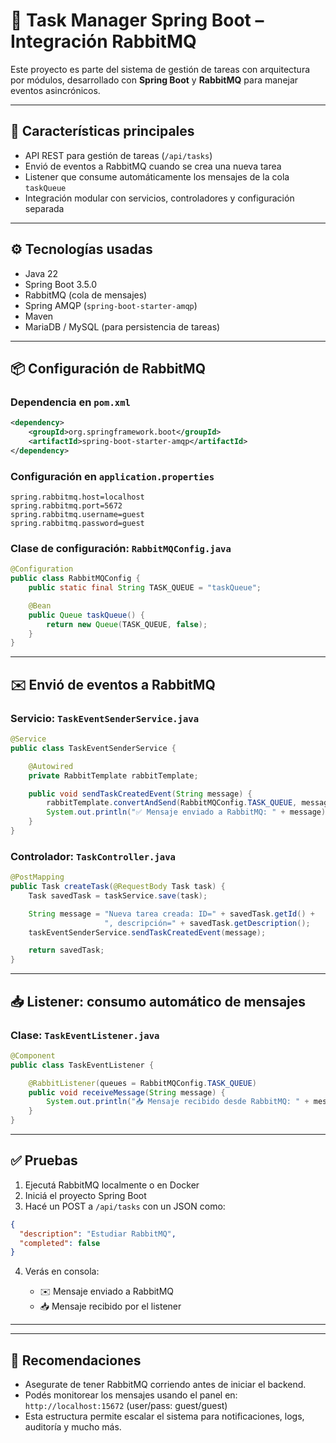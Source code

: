 # 🧠 Task Manager Spring Boot – Integración RabbitMQ

Este proyecto es parte del sistema de gestión de tareas con arquitectura por módulos, desarrollado con **Spring Boot** y **RabbitMQ** para manejar eventos asincrónicos.

---

## 🚀 Características principales

* API REST para gestión de tareas (`/api/tasks`)
* Envió de eventos a RabbitMQ cuando se crea una nueva tarea
* Listener que consume automáticamente los mensajes de la cola `taskQueue`
* Integración modular con servicios, controladores y configuración separada

---

## ⚙️ Tecnologías usadas

* Java 22
* Spring Boot 3.5.0
* RabbitMQ (cola de mensajes)
* Spring AMQP (`spring-boot-starter-amqp`)
* Maven
* MariaDB / MySQL (para persistencia de tareas)

---

## 📦 Configuración de RabbitMQ

### Dependencia en `pom.xml`

```xml
<dependency>
    <groupId>org.springframework.boot</groupId>
    <artifactId>spring-boot-starter-amqp</artifactId>
</dependency>
```

### Configuración en `application.properties`

```properties
spring.rabbitmq.host=localhost
spring.rabbitmq.port=5672
spring.rabbitmq.username=guest
spring.rabbitmq.password=guest
```

### Clase de configuración: `RabbitMQConfig.java`

```java
@Configuration
public class RabbitMQConfig {
    public static final String TASK_QUEUE = "taskQueue";

    @Bean
    public Queue taskQueue() {
        return new Queue(TASK_QUEUE, false);
    }
}
```

---

## ✉️ Envió de eventos a RabbitMQ

### Servicio: `TaskEventSenderService.java`

```java
@Service
public class TaskEventSenderService {

    @Autowired
    private RabbitTemplate rabbitTemplate;

    public void sendTaskCreatedEvent(String message) {
        rabbitTemplate.convertAndSend(RabbitMQConfig.TASK_QUEUE, message);
        System.out.println("✅ Mensaje enviado a RabbitMQ: " + message);
    }
}
```

### Controlador: `TaskController.java`

```java
@PostMapping
public Task createTask(@RequestBody Task task) {
    Task savedTask = taskService.save(task);

    String message = "Nueva tarea creada: ID=" + savedTask.getId() +
                     ", descripción=" + savedTask.getDescription();
    taskEventSenderService.sendTaskCreatedEvent(message);

    return savedTask;
}
```

---

## 📥 Listener: consumo automático de mensajes

### Clase: `TaskEventListener.java`

```java
@Component
public class TaskEventListener {

    @RabbitListener(queues = RabbitMQConfig.TASK_QUEUE)
    public void receiveMessage(String message) {
        System.out.println("📥 Mensaje recibido desde RabbitMQ: " + message);
    }
}
```

---

## ✅ Pruebas

1. Ejecutá RabbitMQ localmente o en Docker
2. Iniciá el proyecto Spring Boot
3. Hacé un POST a `/api/tasks` con un JSON como:

```json
{
  "description": "Estudiar RabbitMQ",
  "completed": false
}
```

4. Verás en consola:

   * ✉️ Mensaje enviado a RabbitMQ
   * 📥 Mensaje recibido por el listener

---
---

## 📌 Recomendaciones

* Asegurate de tener RabbitMQ corriendo antes de iniciar el backend.
* Podés monitorear los mensajes usando el panel en: `http://localhost:15672` (user/pass: guest/guest)
* Esta estructura permite escalar el sistema para notificaciones, logs, auditoría y mucho más.

